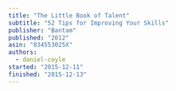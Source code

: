 ```yaml
---
title: "The Little Book of Talent"
subtitle: "52 Tips for Improving Your Skills"
publisher: "Bantam"
published: "2012"
asin: "034553025X"
authors:
  - daniel-coyle
started: "2015-12-11"
finished: "2015-12-13"
---
```

